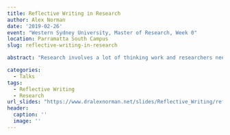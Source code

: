 ```yaml
---
title: Reflective Writing in Research
author: Alex Norman
date: '2019-02-26'
event: "Western Sydney University, Master of Research, Week 0"
location: Parramatta South Campus
slug: reflective-writing-in-research

abstract: "Research involves a lot of thinking work and researchers need to record their thinking in a simple, systematic, and reliable way. Reflective writing is one solution to this problem."

categories:
  - Talks
tags:
  - Reflective Writing
  - Research
url_slides: "https://www.dralexnorman.net/slides/Reflective_Writing/reflective_writing_presentation#1"
header:
  caption: ''
  image: ''
---
```

